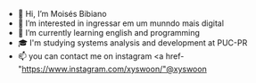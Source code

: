 - 👋 Hi, I’m Moisés Bibiano
- 👀 I’m interested in ingressar em um munndo mais digital
- 🌱 I’m currently learning english and programming
- 🎓 I'm studying systems analysis and development at PUC-PR
- 📫 you can contact me on instagram  <a href-"https://www.instagram.com/xyswoon/"@xyswoon </a>
